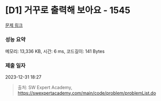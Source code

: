 # [D1] 거꾸로 출력해 보아요 - 1545 

[문제 링크](https://swexpertacademy.com/main/code/problem/problemDetail.do?contestProbId=AV2gbY0qAAQBBAS0) 

### 성능 요약

메모리: 13,336 KB, 시간: 6 ms, 코드길이: 141 Bytes

### 제출 일자

2023-12-31 18:27



> 출처: SW Expert Academy, https://swexpertacademy.com/main/code/problem/problemList.do